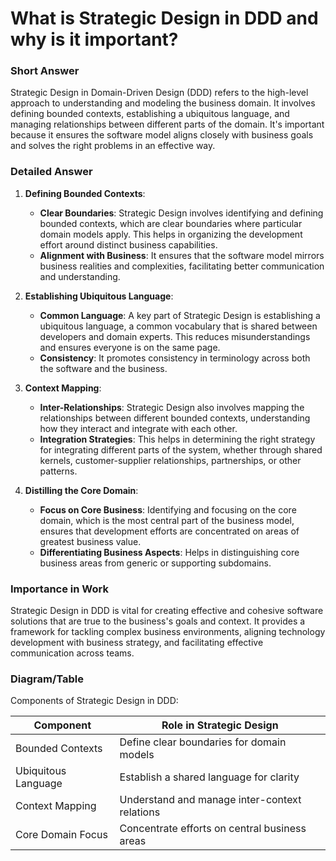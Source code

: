# What is Strategic Design in DDD and why is it important?

### Short Answer
Strategic Design in Domain-Driven Design (DDD) refers to the high-level approach to understanding and modeling the business domain. It involves defining bounded contexts, establishing a ubiquitous language, and managing relationships between different parts of the domain. It's important because it ensures the software model aligns closely with business goals and solves the right problems in an effective way.

### Detailed Answer
1. **Defining Bounded Contexts**:
    - **Clear Boundaries**: Strategic Design involves identifying and defining bounded contexts, which are clear boundaries where particular domain models apply. This helps in organizing the development effort around distinct business capabilities.
    - **Alignment with Business**: It ensures that the software model mirrors business realities and complexities, facilitating better communication and understanding.

2. **Establishing Ubiquitous Language**:
    - **Common Language**: A key part of Strategic Design is establishing a ubiquitous language, a common vocabulary that is shared between developers and domain experts. This reduces misunderstandings and ensures everyone is on the same page.
    - **Consistency**: It promotes consistency in terminology across both the software and the business.

3. **Context Mapping**:
    - **Inter-Relationships**: Strategic Design also involves mapping the relationships between different bounded contexts, understanding how they interact and integrate with each other.
    - **Integration Strategies**: This helps in determining the right strategy for integrating different parts of the system, whether through shared kernels, customer-supplier relationships, partnerships, or other patterns.

4. **Distilling the Core Domain**:
    - **Focus on Core Business**: Identifying and focusing on the core domain, which is the most central part of the business model, ensures that development efforts are concentrated on areas of greatest business value.
    - **Differentiating Business Aspects**: Helps in distinguishing core business areas from generic or supporting subdomains.

### Importance in Work
Strategic Design in DDD is vital for creating effective and cohesive software solutions that are true to the business's goals and context. It provides a framework for tackling complex business environments, aligning technology development with business strategy, and facilitating effective communication across teams.

### Diagram/Table
Components of Strategic Design in DDD:

| Component             | Role in Strategic Design                     |
|-----------------------|----------------------------------------------|
| Bounded Contexts      | Define clear boundaries for domain models    |
| Ubiquitous Language   | Establish a shared language for clarity      |
| Context Mapping       | Understand and manage inter-context relations|
| Core Domain Focus     | Concentrate efforts on central business areas|